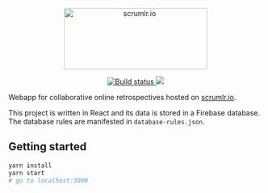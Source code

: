 <div align="center" markdown="1">
  <p>
    <img src="https://raw.githubusercontent.com/masinio/scrumlr.io/master/scrumlr.png" alt="scrumlr.io" width="284" height="121" />
  </p>
  <p>
    <a href="https://travis-ci.org/masinio/scrumlr.io" target="_blank">
        <img src="https://travis-ci.org/masinio/scrumlr.io.svg?branch=master" alt="Build status" />
    </a>
    <a href="https://codecov.io/gh/masinio/scrumlr.io" target="_blank">
      <img src="https://codecov.io/gh/masinio/scrumlr.io/branch/master/graph/badge.svg" />
    </a>
  </p>
</div>

Webapp for collaborative online retrospectives hosted on [scrumlr.io](https://scrumlr.io).

This project is written in React and its data is stored in a Firebase database.
The database rules are manifested in `database-rules.json`.

## Getting started

```bash
yarn install
yarn start
# go to localhost:3000
```